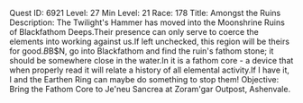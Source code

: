 Quest ID: 6921
Level: 27
Min Level: 21
Race: 178
Title: Amongst the Ruins
Description: The Twilight's Hammer has moved into the Moonshrine Ruins of Blackfathom Deeps.Their presence can only serve to coerce the elements into working against us.If left unchecked, this region will be theirs for good.$B$B$N, go into Blackfathom and find the ruin's fathom stone; it should be somewhere close in the water.In it is a fathom core - a device that when properly read it will relate a history of all elemental activity.If I have it, I and the Earthen Ring can maybe do something to stop them!
Objective: Bring the Fathom Core to Je'neu Sancrea at Zoram'gar Outpost, Ashenvale.
